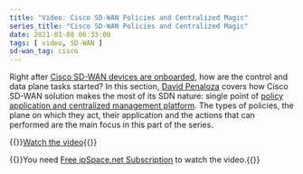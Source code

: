 ```yaml
---
title: "Video: Cisco SD-WAN Policies and Centralized Magic"
series_title: "Cisco SD-WAN Policies and Centralized Magic"
date: 2021-01-08 06:33:00
tags: [ video, SD-WAN ]
sd-wan_tag: cisco
---
```

Right after [Cisco SD-WAN devices are onboarded](/2020/10/video-cisco-sdwan-onboarding.html), how are the control and data plane tasks started? In this section, [David Penaloza](https://www.ipspace.net/Author:David_Pe%C3%B1aloza_Seijas) covers how Cisco SD-WAN solution makes the most of its SDN nature: single point of [policy application and centralized management platform](https://my.ipspace.net/bin/get/CiscoSDWAN/6%20-%20Policies%20and%20Centralized%20Magic.mp4?doccode=CiscoSDWAN). The types of policies, the plane on which they act, their application and the actions that can performed are the main focus in this part of the series.

{{<jump>}}[Watch the video](https://my.ipspace.net/bin/get/CiscoSDWAN/6%20-%20Policies%20and%20Centralized%20Magic.mp4?doccode=CiscoSDWAN){{</jump>}}

{{<note free>}}You need [Free ipSpace.net Subscription](https://www.ipspace.net/Subscription/Free) to watch the video.{{</note>}}

